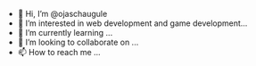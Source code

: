 - 👋 Hi, I’m @ojaschaugule
- 👀 I’m interested in web development and game development...
- 🌱 I’m currently learning ...
- 💞️ I’m looking to collaborate on ...
- 📫 How to reach me ...

<!---
ojaschaugule/ojaschaugule is a ✨ special ✨ repository because its `README.md` (this file) appears on your GitHub profile.
You can click the Preview link to take a look at your changes.
--->
